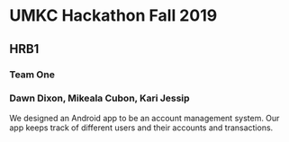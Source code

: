 # UMKC Hackathon Fall 2019
## HRB1
### Team One
### Dawn Dixon, Mikeala Cubon, Kari Jessip

We designed an Android app to be an account management system. Our app keeps track of different users and their accounts and transactions.
